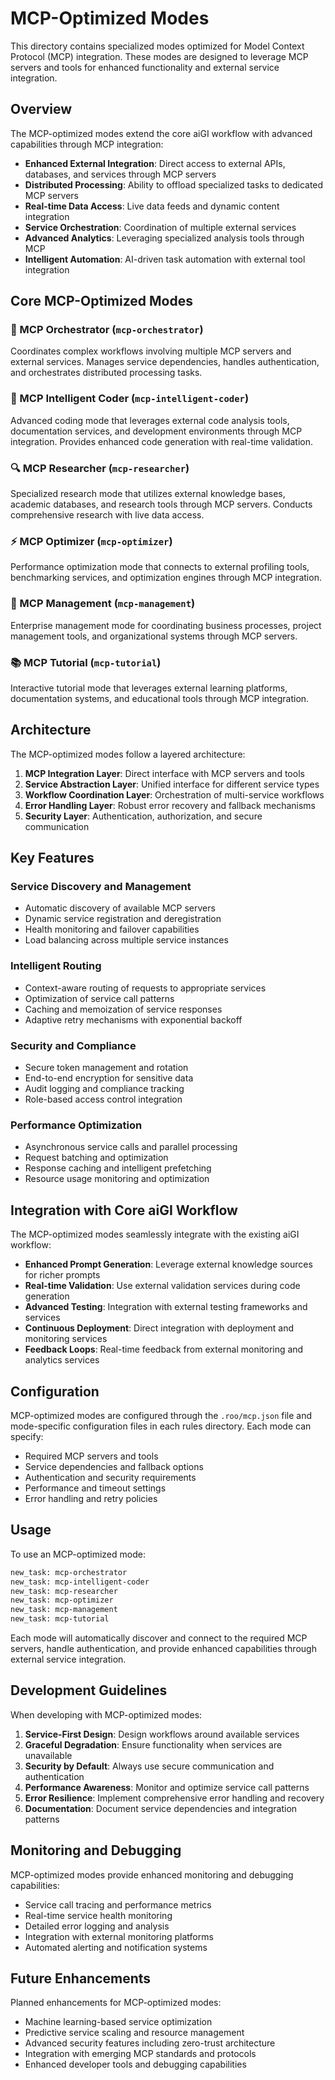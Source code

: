 # MCP-Optimized Modes

This directory contains specialized modes optimized for Model Context Protocol (MCP) integration. These modes are designed to leverage MCP servers and tools for enhanced functionality and external service integration.

## Overview

The MCP-optimized modes extend the core aiGI workflow with advanced capabilities through MCP integration:

- **Enhanced External Integration**: Direct access to external APIs, databases, and services through MCP servers
- **Distributed Processing**: Ability to offload specialized tasks to dedicated MCP servers
- **Real-time Data Access**: Live data feeds and dynamic content integration
- **Service Orchestration**: Coordination of multiple external services
- **Advanced Analytics**: Leveraging specialized analysis tools through MCP
- **Intelligent Automation**: AI-driven task automation with external tool integration

## Core MCP-Optimized Modes

### 🤖 MCP Orchestrator (`mcp-orchestrator`)
Coordinates complex workflows involving multiple MCP servers and external services. Manages service dependencies, handles authentication, and orchestrates distributed processing tasks.

### 🧠 MCP Intelligent Coder (`mcp-intelligent-coder`)
Advanced coding mode that leverages external code analysis tools, documentation services, and development environments through MCP integration. Provides enhanced code generation with real-time validation.

### 🔍 MCP Researcher (`mcp-researcher`)
Specialized research mode that utilizes external knowledge bases, academic databases, and research tools through MCP servers. Conducts comprehensive research with live data access.

### ⚡ MCP Optimizer (`mcp-optimizer`)
Performance optimization mode that connects to external profiling tools, benchmarking services, and optimization engines through MCP integration.

### 🏢 MCP Management (`mcp-management`)
Enterprise management mode for coordinating business processes, project management tools, and organizational systems through MCP servers.

### 📚 MCP Tutorial (`mcp-tutorial`)
Interactive tutorial mode that leverages external learning platforms, documentation systems, and educational tools through MCP integration.

## Architecture

The MCP-optimized modes follow a layered architecture:

1. **MCP Integration Layer**: Direct interface with MCP servers and tools
2. **Service Abstraction Layer**: Unified interface for different service types
3. **Workflow Coordination Layer**: Orchestration of multi-service workflows
4. **Error Handling Layer**: Robust error recovery and fallback mechanisms
5. **Security Layer**: Authentication, authorization, and secure communication

## Key Features

### Service Discovery and Management
- Automatic discovery of available MCP servers
- Dynamic service registration and deregistration
- Health monitoring and failover capabilities
- Load balancing across multiple service instances

### Intelligent Routing
- Context-aware routing of requests to appropriate services
- Optimization of service call patterns
- Caching and memoization of service responses
- Adaptive retry mechanisms with exponential backoff

### Security and Compliance
- Secure token management and rotation
- End-to-end encryption for sensitive data
- Audit logging and compliance tracking
- Role-based access control integration

### Performance Optimization
- Asynchronous service calls and parallel processing
- Request batching and optimization
- Response caching and intelligent prefetching
- Resource usage monitoring and optimization

## Integration with Core aiGI Workflow

The MCP-optimized modes seamlessly integrate with the existing aiGI workflow:

- **Enhanced Prompt Generation**: Leverage external knowledge sources for richer prompts
- **Real-time Validation**: Use external validation services during code generation
- **Advanced Testing**: Integration with external testing frameworks and services
- **Continuous Deployment**: Direct integration with deployment and monitoring services
- **Feedback Loops**: Real-time feedback from external monitoring and analytics services

## Configuration

MCP-optimized modes are configured through the `.roo/mcp.json` file and mode-specific configuration files in each rules directory. Each mode can specify:

- Required MCP servers and tools
- Service dependencies and fallback options
- Authentication and security requirements
- Performance and timeout settings
- Error handling and retry policies

## Usage

To use an MCP-optimized mode:

```bash
new_task: mcp-orchestrator
new_task: mcp-intelligent-coder
new_task: mcp-researcher
new_task: mcp-optimizer
new_task: mcp-management
new_task: mcp-tutorial
```

Each mode will automatically discover and connect to the required MCP servers, handle authentication, and provide enhanced capabilities through external service integration.

## Development Guidelines

When developing with MCP-optimized modes:

1. **Service-First Design**: Design workflows around available services
2. **Graceful Degradation**: Ensure functionality when services are unavailable
3. **Security by Default**: Always use secure communication and authentication
4. **Performance Awareness**: Monitor and optimize service call patterns
5. **Error Resilience**: Implement comprehensive error handling and recovery
6. **Documentation**: Document service dependencies and integration patterns

## Monitoring and Debugging

MCP-optimized modes provide enhanced monitoring and debugging capabilities:

- Service call tracing and performance metrics
- Real-time service health monitoring
- Detailed error logging and analysis
- Integration with external monitoring platforms
- Automated alerting and notification systems

## Future Enhancements

Planned enhancements for MCP-optimized modes:

- Machine learning-based service optimization
- Predictive service scaling and resource management
- Advanced security features including zero-trust architecture
- Integration with emerging MCP standards and protocols
- Enhanced developer tools and debugging capabilities